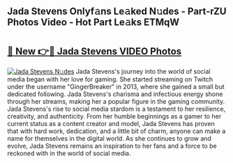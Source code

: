 ## Jada Stevens Onlyf𝚊ns Le𝚊ked N𝚞des - Part-rZU Photos Video - Hot Part Le𝚊ks ETMqW

# <h2><a href="http://ac1654.deff.icu/?id=Jada+Stevens">🔗 New 👉🔴 Jada Stevens VIDEO Photos</a></h2>

[![Jada Stevens N𝚞des](https://i.imgur.com/rIISA9y.gif)](http://ac1654.deff.icu/?id=Jada+Stevens)
Jada Stevens's journey into the world of social media began with her love for gaming. She started streaming on Twitch under the username "GingerBreaker" in 2013, where she gained a small but dedicated following. Jada Stevens's charisma and infectious energy shone through her streams, making her a popular figure in the gaming community. Jada Stevens's rise to social media stardom is a testament to her resilience, creativity, and authenticity. From her humble beginnings as a gamer to her current status as a content creator and model, Jada Stevens has proven that with hard work, dedication, and a little bit of charm, anyone can make a name for themselves in the digital world. As she continues to grow and evolve, Jada Stevens remains an inspiration to her fans and a force to be reckoned with in the world of social media.
